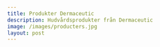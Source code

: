 ```yaml
---
title: Produkter Dermaceutic
description: Hudvårdsprodukter från Dermaceutic
image: /images/producters.jpg
layout: post
---
```


